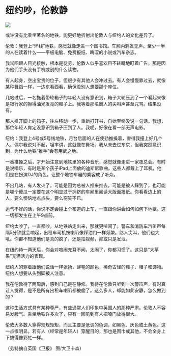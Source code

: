 # 纽约吵，伦敦静

![](http://www.yilinzazhi.com/images/yili/yili201313/yili20131379-1-l.jpg)

或许没有比乘坐著名的地铁，能更好地折射出伦敦人与纽约人的文化差异了。 

伦敦：我登上“环线”地铁，感觉就像走进一个图书馆。车厢内鸦雀无声。至少一半的人在读着什么——平板电脑、免费报纸、晦涩的小说或汽车杂志。 

我试图跟人目光接触，根本是徒劳，伦敦人似乎喜欢目不转睛地盯着广告，那是因为他们手头没有手机或别的什么读物。 

有人起身，空出宝贵的位子，但很少有其他人会冲过去。有人会慢慢靠过去，就像某种舞蹈一样，一边东看西看，确保没别人想要那个座位。 

几站过后，一名拖着带轮箱子的年轻人没有意识到，箱子大轮压到了一个看起来像是银行家的擦得油光发亮的鞋子上。我等着那名商人的尖叫声甚至咒骂。结果没有。 

那人推开脚上的箱子，往左移动一步，重新打开书，自始至终没说一句话。我想，那位年轻人肯定没意识到箱子压到了人。我呢，好像在看一部无声电影。 

纽约：我登上4号或5号线地铁，月台后面的人在使劲推搡着，害得我撞上好几个人。偶尔我说对不起，坦率讲，这就像在舞场。我从未去过东京，但我突然意识到，为什么地铁“推手”会有用武之地。 

一番推搡之后，才开始注意到地铁里的各种音乐，感觉就像走进一家夜总会。有时是说唱乐，有时是某个孩子iPad上面放的迪斯尼歌曲。这些人都戴上了耳机，他们是在扮演DJ的角色，让整个地铁车厢的乘客成了听众。 

不出几站，有人发火了。可能是因为总被人推来推去，可能是被人踩到了，也可能是哪个傻瓜一定要在这个明显过于拥挤的车厢里阅读大版面报纸。你看看边上的人，要么懊恼地点点头，要么窃笑不已。 

运气不好的话，你说不定会碰上个布道的上车，一直跟你讲会如何如何下地狱。这一切都发生在上午9点前。 

纽约太吵了，一直都吵，从地铁站走出来，那就更喧闹了。警车和消防车汽笛声每隔5分钟就会响起，出租车司机按喇叭像踩油门一样频繁。路人尖叫，他们也大吼。你都不知道他们是真的疯了，还是拍视频，抑或只是发泄。 

在纽约待一两天后，你会对喧闹充耳不闻，太闹了，你都习惯了。这只是“大苹果”充满活力的表现。 

纽约人的穿着跟他们说话一样张扬，鲜艳的颜色，稀奇古怪的鞋子、帽子和饰物。纽约人想要从头到脚被人注意。 

我在伦敦待了两周后，感到自己是在静修。我待在伦敦只听到一次警笛声，有时真让人觉得，是不是所有出租车喇叭都被偷了。这么多人，却能如此安静，怎么做到的？ 

这种生活方式具有某种尊严，有些通常人们印象中英国人的那种严肃。伦敦人不容易发脾气。乘坐地铁许多次了，只有一回见到有人把嗓门放得很大。 

伦敦大多数人穿得规规矩矩，而且主要是低调的色调，如黑色、灰色或土黄色。这一点很明显。若有人（经常是年轻人）穿醒目的，那也是围巾或其他，不会全身上下搞得像彩虹一样。 

（劳特摘自英国《卫报》 图/大卫卡森）